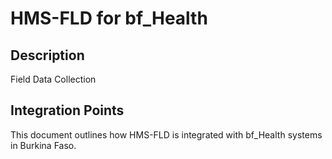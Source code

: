 # HMS-FLD for bf_Health

## Description

Field Data Collection

## Integration Points

This document outlines how HMS-FLD is integrated with bf_Health systems in Burkina Faso.
